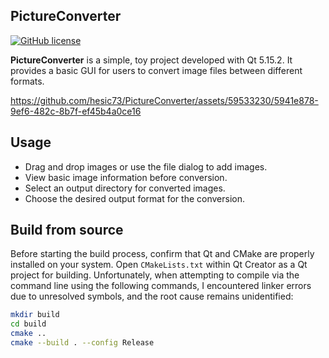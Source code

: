 ## PictureConverter

[![GitHub license](https://img.shields.io/badge/license-MIT-blue.svg)](https://raw.githubusercontent.com/hesic73/PictureConverter/master/LICENSE)

**PictureConverter** is a simple, toy project developed with Qt 5.15.2. It provides a basic GUI for users to convert image files between different formats.


https://github.com/hesic73/PictureConverter/assets/59533230/5941e878-9ef6-482c-8b7f-ef45b4a0ce16


## Usage

- Drag and drop images or use the file dialog to add images.
- View basic image information before conversion.
- Select an output directory for converted images.
- Choose the desired output format for the conversion.

## Build from source

Before starting the build process, confirm that Qt and CMake are properly installed on your system. Open `CMakeLists.txt` within Qt Creator as a Qt project for building. Unfortunately, when attempting to compile via the command line using the following commands, I encountered linker errors due to unresolved symbols, and the root cause remains unidentified:

```bash
mkdir build
cd build
cmake ..
cmake --build . --config Release
```
